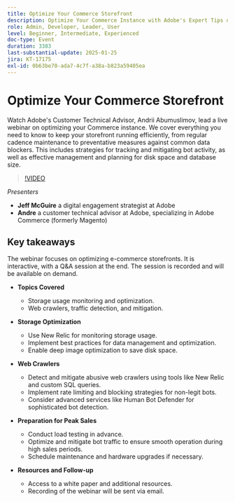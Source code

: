 ```yaml
---
title: Optimize Your Commerce Storefront
description: Optimize Your Commerce Instance with Adobe's Expert Tips on Maintenance, Bot Activity, and Data Management
role: Admin, Developer, Leader, User
level: Beginner, Intermediate, Experienced
doc-type: Event
duration: 3383
last-substantial-update: 2025-01-25
jira: KT-17175
exl-id: 0b63be70-ada7-4c7f-a38a-b823a59405ea
---
```

# Optimize Your Commerce Storefront

Watch Adobe's Customer Technical Advisor, Andrii Abumuslimov, lead a live webinar on optimizing your Commerce instance. We cover everything you need to know to keep your storefront running efficiently, from regular cadence maintenance to preventative measures against common data blockers. This includes strategies for tracking and mitigating bot activity, as well as effective management and planning for disk space and database size.

>[!VIDEO](https://video.tv.adobe.com/v/3443031/?learn=on&enablevpops)

*Presenters*

* **Jeff McGuire** a digital engagement strategist at Adobe
* **Andre** a customer technical advisor at Adobe, specializing in Adobe Commerce (formerly Magento)

## Key takeaways

The webinar focuses on optimizing e-commerce storefronts.
It is interactive, with a Q&A session at the end.
The session is recorded and will be available on demand.

* **Topics Covered**

  * Storage usage monitoring and optimization.
  * Web crawlers, traffic detection, and mitigation.

* **Storage Optimization**

  * Use New Relic for monitoring storage usage.
  * Implement best practices for data management and optimization.
  * Enable deep image optimization to save disk space.

* **Web Crawlers**

  * Detect and mitigate abusive web crawlers using tools like New Relic and custom SQL queries.
  * Implement rate limiting and blocking strategies for non-legit bots.
  * Consider advanced services like Human Bot Defender for sophisticated bot detection.

* **Preparation for Peak Sales**

  * Conduct load testing in advance.
  * Optimize and mitigate bot traffic to ensure smooth operation during high sales periods.
  * Schedule maintenance and hardware upgrades if necessary.

* **Resources and Follow-up**

  * Access to a white paper and additional resources.
  * Recording of the webinar will be sent via email.
